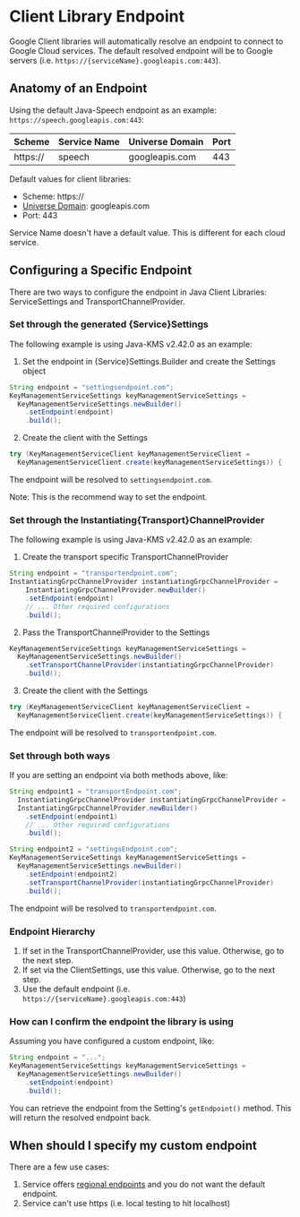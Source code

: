 # Client Library Endpoint
Google Client libraries will automatically resolve an endpoint to connect to Google Cloud services. 
The default resolved endpoint will be to Google servers (i.e. `https://{serviceName}.googleapis.com:443`).

## Anatomy of an Endpoint
Using the default Java-Speech endpoint as an example: `https://speech.googleapis.com:443`:

| Scheme   	| Service Name 	| Universe Domain 	| Port 	|
|----------	|--------------	|-----------------	|------	|
| https:// 	| speech       	| googleapis.com  	| 443  	|

Default values for client libraries:
- Scheme: https://
- [Universe Domain](universe_domain.md): googleapis.com
- Port: 443

Service Name doesn't have a default value. This is different for each cloud service.

## Configuring a Specific Endpoint
There are two ways to configure the endpoint in Java Client Libraries: ServiceSettings and
TransportChannelProvider.

### Set through the generated {Service}Settings
The following example is using Java-KMS v2.42.0 as an example:

1. Set the endpoint in {Service}Settings.Builder and create the Settings object
```java
String endpoint = "settingsendpoint.com";
KeyManagementServiceSettings keyManagementServiceSettings =
  KeyManagementServiceSettings.newBuilder()
    .setEndpoint(endpoint)
    .build();
```
2. Create the client with the Settings
```java
try (KeyManagementServiceClient keyManagementServiceClient =
  KeyManagementServiceClient.create(keyManagementServiceSettings)) {
```
The endpoint will be resolved to `settingsendpoint.com`.

Note: This is the recommend way to set the endpoint.

### Set through the Instantiating{Transport}ChannelProvider
The following example is using Java-KMS v2.42.0 as an example:

1. Create the transport specific TransportChannelProvider
```java
String endpoint = "transportendpoint.com";
InstantiatingGrpcChannelProvider instantiatingGrpcChannelProvider =
    InstantiatingGrpcChannelProvider.newBuilder()
    .setEndpoint(endpoint)
    // ... Other required configurations
    .build();
```
2. Pass the TransportChannelProvider to the Settings
```java
KeyManagementServiceSettings keyManagementServiceSettings =
  KeyManagementServiceSettings.newBuilder()
    .setTransportChannelProvider(instantiatingGrpcChannelProvider)
    .build();
```
3. Create the client with the Settings
```java
try (KeyManagementServiceClient keyManagementServiceClient =
  KeyManagementServiceClient.create(keyManagementServiceSettings)) {
```
The endpoint will be resolved to `transportendpoint.com`.

### Set through both ways
If you are setting an endpoint via both methods above, like:
```java
String endpoint1 = "transportEndpoint.com";
  InstantiatingGrpcChannelProvider instantiatingGrpcChannelProvider =
  InstantiatingGrpcChannelProvider.newBuilder()
    .setEndpoint(endpoint1)
    // ... Other required configurations
    .build();

String endpoint2 = "settingsEndpoint.com";
KeyManagementServiceSettings keyManagementServiceSettings =
  KeyManagementServiceSettings.newBuilder()
    .setEndpoint(endpoint2)
    .setTransportChannelProvider(instantiatingGrpcChannelProvider)
    .build();
```
The endpoint will be resolved to `transportendpoint.com`.

### Endpoint Hierarchy
1. If set in the TransportChannelProvider, use this value. Otherwise, go to the next step.
2. If set via the ClientSettings, use this value. Otherwise, go to the next step.
3. Use the default endpoint (i.e. `https://{serviceName}.googleapis.com:443`)

### How can I confirm the endpoint the library is using
Assuming you have configured a custom endpoint, like: 
```java
String endpoint = "...";
KeyManagementServiceSettings keyManagementServiceSettings =
  KeyManagementServiceSettings.newBuilder()
    .setEndpoint(endpoint)
    .build();
```

You can retrieve the endpoint from the Setting's `getEndpoint()` method. This will return
the resolved endpoint back.

## When should I specify my custom endpoint
There are a few use cases:
1. Service offers [regional endpoints](https://cloud.google.com/java/docs/setup#configure_endpoints_for_the_client_library) and you do not want the default endpoint.
2. Service can't use https (i.e. local testing to hit localhost)